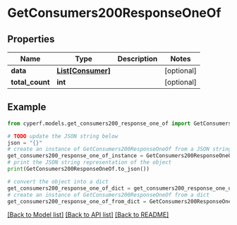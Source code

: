 # GetConsumers200ResponseOneOf


## Properties

Name | Type | Description | Notes
------------ | ------------- | ------------- | -------------
**data** | [**List[Consumer]**](Consumer.md) |  | [optional] 
**total_count** | **int** |  | [optional] 

## Example

```python
from cyperf.models.get_consumers200_response_one_of import GetConsumers200ResponseOneOf

# TODO update the JSON string below
json = "{}"
# create an instance of GetConsumers200ResponseOneOf from a JSON string
get_consumers200_response_one_of_instance = GetConsumers200ResponseOneOf.from_json(json)
# print the JSON string representation of the object
print(GetConsumers200ResponseOneOf.to_json())

# convert the object into a dict
get_consumers200_response_one_of_dict = get_consumers200_response_one_of_instance.to_dict()
# create an instance of GetConsumers200ResponseOneOf from a dict
get_consumers200_response_one_of_from_dict = GetConsumers200ResponseOneOf.from_dict(get_consumers200_response_one_of_dict)
```
[[Back to Model list]](../README.md#documentation-for-models) [[Back to API list]](../README.md#documentation-for-api-endpoints) [[Back to README]](../README.md)


